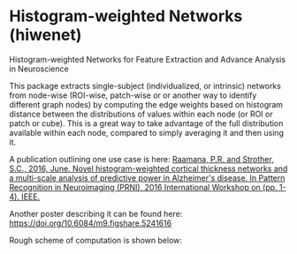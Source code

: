 # Histogram-weighted Networks (hiwenet)

Histogram-weighted Networks for Feature Extraction and Advance Analysis in Neuroscience

This package extracts single-subject (individualized, or intrinsic) networks from node-wise (ROI-wise, patch-wise or or another way to identify different graph nodes) by computing the edge weights based on histogram distance between the distributions of values within each node (or ROI or patch or cube). This is a great way to take advantage of the full distribution available within each node, compared to simply averaging it and then using it. 

A publication outlining one use case is here:
[Raamana, P.R. and Strother, S.C., 2016, June. Novel histogram-weighted cortical thickness networks and a multi-scale analysis of predictive power in Alzheimer's disease. In Pattern Recognition in Neuroimaging (PRNI), 2016 International Workshop on (pp. 1-4). IEEE.](http://ieeexplore.ieee.org/abstract/document/7552334/)

Another poster describing it can be found here: https://doi.org/10.6084/m9.figshare.5241616

Rough scheme of computation is shown below:
